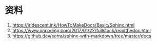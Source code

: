 # 资料

1. https://iridescent.ink/HowToMakeDocs/Basic/Sphinx.html
2. https://www.xncoding.com/2017/01/22/fullstack/readthedoc.html
3. https://github.dev/serra/sphinx-with-markdown/tree/master/docs
